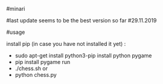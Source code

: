 #minari

#last update seems to be the best version so far
#29.11.2019

#usage

install pip (in case you have not installed it yet) :
  - sudo apt-get install python3-pip
install python pygame
  - pip install pygame
run 
  - ./chess.sh
or 
  - python chess.py
